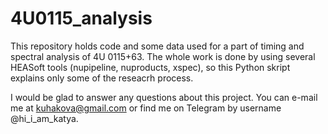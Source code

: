 # 4U0115_analysis

This repository holds code and some data used for a part of timing and spectral analysis of 4U 0115+63. The whole work is done by using several HEASoft tools (nupipeline, nuproducts, xspec), so this Python skript explains only some of the reseacrh process.

I would be glad to answer any questions about this project. You can e-mail me at kuhakova@gmail.com or find me on Telegram by username @hi_i_am_katya.
